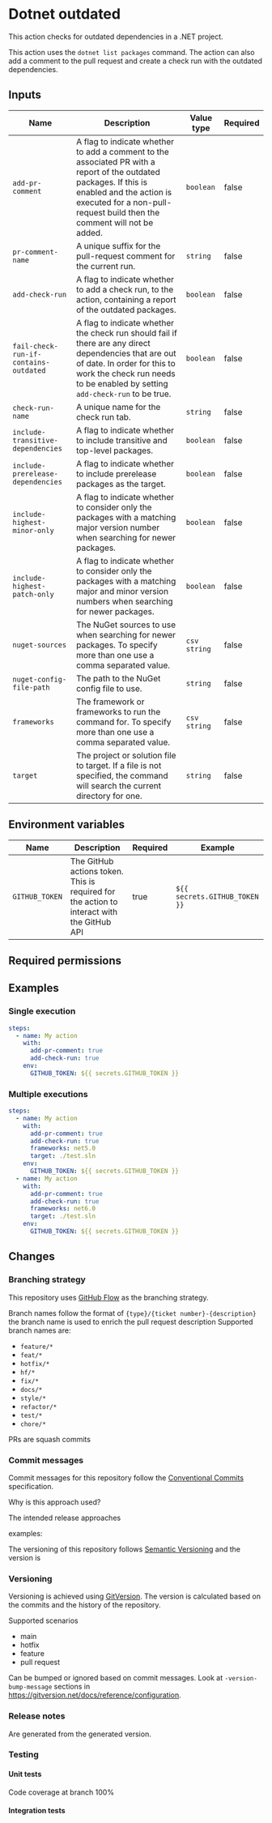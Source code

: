 # Dotnet outdated 
This action checks for outdated dependencies in a .NET project. 

This action uses the `dotnet list packages` command. The action can also add a comment to the pull request and create a check run with the outdated dependencies.

## Inputs
| Name                                  | Description                                                                                                                                                                                                             | Value type   | Required  |
|---------------------------------------|-------------------------------------------------------------------------------------------------------------------------------------------------------------------------------------------------------------------------|--------------|-----------|
| `add-pr-comment`                      | A flag to indicate whether to add a comment to the associated PR with a report of the outdated packages. If this is enabled and the action is executed for a non-pull-request build then the comment will not be added. | `boolean`    | false     |
| `pr-comment-name`                     | A unique suffix for the pull-request comment for the current run.                                                                                                                                                       | `string`     | false     |
| `add-check-run`                       | A flag to indicate whether to add a check run, to the action, containing a report of the outdated packages.                                                                                                             | `boolean`    | false     |
| `fail-check-run-if-contains-outdated` | A flag to indicate whether the check run should fail if there are any direct dependencies that are out of date. In order for this to work the check run needs to be enabled by setting `add-check-run` to be true.      | `boolean`    | false     |
| `check-run-name`                      | A unique name for the check run tab.                                                                                                                                                                                    | `string`     | false     |
| `include-transitive-dependencies`     | A flag to indicate whether to include transitive and top-level packages.                                                                                                                                                | `boolean`    | false     |
| `include-prerelease-dependencies`     | A flag to indicate whether to include prerelease packages as the target.                                                                                                                                                | `boolean`    | false     |
| `include-highest-minor-only`          | A flag to indicate whether to consider only the packages with a matching major version number when searching for newer packages.                                                                                        | `boolean`    | false     |
| `include-highest-patch-only`          | A flag to indicate whether to consider only the packages with a matching major and minor version numbers when searching for newer packages.                                                                             | `boolean`    | false     |
| `nuget-sources`                       | The NuGet sources to use when searching for newer packages. To specify more than one use a comma separated value.                                                                                                       | `csv string` | false     |
| `nuget-config-file-path`              | The path to the NuGet config file to use.                                                                                                                                                                               | `string`     | false     |
| `frameworks`                          | The framework or frameworks to run the command for. To specify more than one use a comma separated value.                                                                                                               | `csv string` | false     |
| `target`                              | The project or solution file to target. If a file is not specified, the command will search the current directory for one.                                                                                              | `string`     | false     |

## Environment variables
| Name           | Description                                                                               | Required | Example                       |
|----------------|-------------------------------------------------------------------------------------------|----------|-------------------------------|
| `GITHUB_TOKEN` | The GitHub actions token. This is required for the action to interact with the GitHub API | true     | `${{ secrets.GITHUB_TOKEN }}` |

## Required permissions

## Examples
### Single execution

```yaml
steps:
  - name: My action
    with:
      add-pr-comment: true
      add-check-run: true
    env:
      GITHUB_TOKEN: ${{ secrets.GITHUB_TOKEN }}
```

### Multiple executions

```yaml
steps:
  - name: My action
    with:
      add-pr-comment: true
      add-check-run: true
      frameworks: net5.0
      target: ./test.sln
    env:
      GITHUB_TOKEN: ${{ secrets.GITHUB_TOKEN }}
  - name: My action
    with:
      add-pr-comment: true
      add-check-run: true
      frameworks: net6.0
      target: ./test.sln
    env:
      GITHUB_TOKEN: ${{ secrets.GITHUB_TOKEN }}
```

## Changes
### Branching strategy
This repository uses [GitHub Flow](https://githubflow.github.io/) as the branching strategy. 

Branch names follow the format of `{type}/{ticket number}-{description}` the branch name is used to enrich the pull request description
Supported branch names are:
* `feature/*`
* `feat/*`
* `hotfix/*`
* `hf/*`
* `fix/*`
* `docs/*`
* `style/*`
* `refactor/*`
* `test/*`
* `chore/*`



PRs are squash commits

### Commit messages
Commit messages for this repository follow the [Conventional Commits](https://www.conventionalcommits.org/en/v1.0.0/) specification.

Why is this approach used?

The intended release approaches

examples:

The versioning of this repository follows [Semantic Versioning](https://semver.org/) and the version is

### Versioning
Versioning is achieved using [GitVersion](https://gitversion.net/). The version is calculated based on the commits and the history of the repository. 

Supported scenarios
* main
* hotfix
* feature
* pull request

Can be bumped or ignored based on commit messages. Look at `-version-bump-message` sections in https://gitversion.net/docs/reference/configuration.

### Release notes
Are generated from the generated version.

### Testing
#### Unit tests
Code coverage at branch 100%

#### Integration tests



